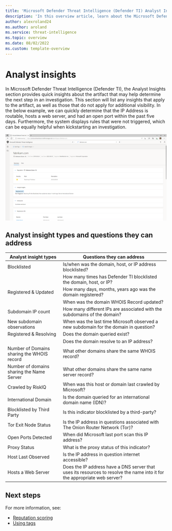 ```yaml
--- 
title: 'Microsoft Defender Threat Intelligence (Defender TI) Analyst Insights'
description: 'In this overview article, learn about the Microsoft Defender Threat Intelligence (Defender TI)’s analyst insights feature.'
author: alexroland24
ms.author: aroland
ms.service: threat-intelligence 
ms.topic: overview
ms.date: 08/02/2022
ms.custom: template-overview 
---
```


# Analyst insights

In Microsoft Defender Threat Intelligence (Defender TI), the Analyst Insights section provides quick insights about the artifact that may help determine the next step in an investigation. This section will list any insights that apply to the artifact, as well as those that do not apply for additional visibility. In the below example, we can quickly determine that the IP Address is routable, hosts a web server, and had an open port within the past five days. Furthermore, the system displays rules that were not triggered, which can be equally helpful when kickstarting an investigation.

![Analyst Insights Edge Screenshot](media/analystInsightsEdgeScreenshot.png)

## Analyst insight types and questions they can address

| Analyst insight types                      | Questions they can address                                                                                                |
|--------------------------------------------|---------------------------------------------------------------------------------------------------------------------------|
| Blocklisted                                | Is/when was the domain, host, or IP address blocklisted?                                                                  |
|                                            | How many times has Defender TI blocklisted the domain, host, or IP?                                                            |
| Registered & Updated                       | How many days, months, years ago was the domain registered?                                                               |
|                                            | When was the domain WHOIS Record updated?                                                                                 |
| Subdomain IP count                         | How many different IPs are associated with the subdomains of the domain?                                                  |
| New subdomain observations                 | When was the last time Microsoft observed a new subdomain for the domain in question?                                     |
| Registered & Resolving | Does the domain queried exist?                                                                                            |
|                                            | Does the domain resolve to an IP address?                                                                                 |
| Number of Domains sharing the WHOIS record | What other domains share the same WHOIS record?                                                                           |
| Number of domains sharing the Name Server  | What other domains share the same name server record?                                                                     |
| Crawled by RiskIQ                          | When was this host or domain last crawled by Microsoft?                                                                   |
| International Domain                       | Is the domain queried for an international domain name (IDN)?                                                             |
| Blocklisted by Third Party                 | Is this indicator blocklisted by a third-party?                                                                           |
| Tor Exit Node Status                       | Is the IP address in questions associated with The Onion Router Network (Tor)?                                            |
| Open Ports Detected                        | When did Microsoft last port scan this IP address?                                                                        |
| Proxy Status                               | What is the proxy status of this indicator?                                                                               |
| Host Last Observed                         | Is the IP address in question internet accessible?                                                                        |
| Hosts a Web Server                         | Does the IP address have a DNS server that uses its resources to resolve the name into it for the appropriate web server? |

## Next steps

For more information, see:

- [Reputation scoring](reputation-scoring.md)
- [Using tags](using-tags.md)